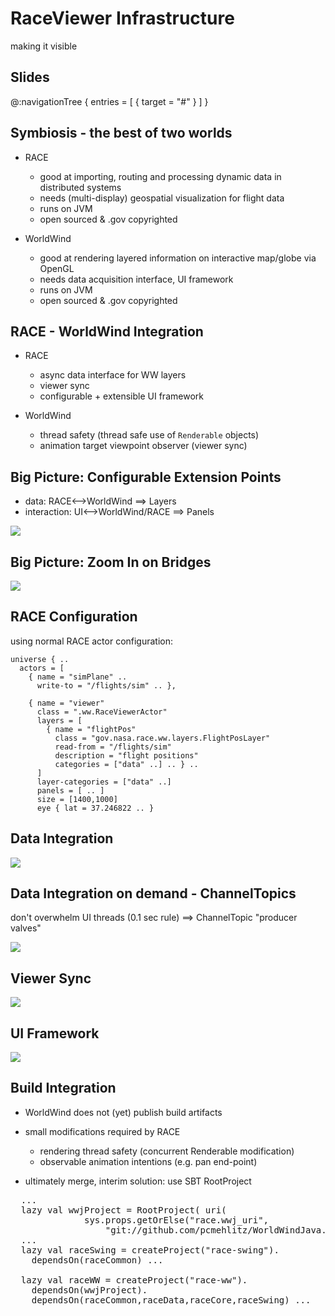 # RaceViewer Infrastructure
making it visible


## Slides
@:navigationTree { entries = [ { target = "#" } ] }


## Symbiosis - the best of two worlds

* RACE
    - good at importing, routing and processing dynamic data in distributed systems
    - needs (multi-display) geospatial visualization for flight data
    - runs on JVM
    - open sourced & .gov copyrighted

* WorldWind
    - good at rendering layered information on interactive map/globe via OpenGL
    - needs data acquisition interface, UI framework
    - runs on JVM
    - open sourced & .gov copyrighted


## RACE - WorldWind Integration

* RACE
    - async data interface for WW layers
    - viewer sync
    - configurable + extensible UI framework

* WorldWind
    - thread safety (thread safe use of `Renderable` objects)
    - animation target viewpoint observer (viewer sync)


## Big Picture: Configurable Extension Points

* data: RACE⟷WorldWind ⟹ Layers
* interaction: UI⟷WorldWind/RACE ⟹ Panels

<img src="../images/race-ww.svg" class="center scale65">


## Big Picture: Zoom In on Bridges

<img src="../images/race-viewer.svg" class="center scale85">


## RACE Configuration
using normal RACE actor configuration:

    universe { ..
      actors = [
        { name = "simPlane" ..
          write-to = "/flights/sim" .. },

        { name = "viewer"
          class = ".ww.RaceViewerActor"
          layers = [
            { name = "flightPos"
              class = "gov.nasa.race.ww.layers.FlightPosLayer"
              read-from = "/flights/sim"
              description = "flight positions"
              categories = ["data" ..] .. } ..
          ]
          layer-categories = ["data" ..]
          panels = [ .. ]
          size = [1400,1000]
          eye { lat = 37.246822 .. }


## Data Integration
<img src="../images/racelayer.svg" class="center scale85">


## Data Integration on demand - ChannelTopics
don't overwhelm UI threads (0.1 sec rule) ⟹ ChannelTopic "producer valves"

<img src="../images/race-channeltopics.svg" class="center scale75">


## Viewer Sync
<img src="../images/raceviewer-sync.svg" class="center scale85">


## UI Framework
<img src="../images/race-panels.svg" class="center scale85">


## Build Integration

* WorldWind does not (yet) publish build artifacts
* small modifications required by RACE
    - rendering thread safety (concurrent Renderable modification)
    - observable animation intentions (e.g. pan end-point)

* ultimately merge, interim solution: use SBT RootProject

<pre>
  ...
  lazy val wwjProject = RootProject( uri(
              sys.props.getOrElse("race.wwj_uri",
                  "git://github.com/pcmehlitz/WorldWindJava.git#pcm")))
  ...
  lazy val raceSwing = createProject("race-swing").
    dependsOn(raceCommon) ...

  lazy val raceWW = createProject("race-ww").
    dependsOn(wwjProject).
    dependsOn(raceCommon,raceData,raceCore,raceSwing) ...
</pre>
